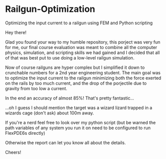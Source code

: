# Railgun-Optimization
Optimizing the input current to a railgun using FEM and Python scripting

Hey there!

Glad you found your way to my humble repository, this porject was very fun for me, our final course evaluation was meant to combine all the computer physics, simulation, and scripting skills we had gained and I decided that all of that was best put to use doing a low-level railgun simulation.

Now of course railguns are hyper complex but I simplified it down to crunchable numbers for a 2nd year engineering student. The main goal was to optimize the input current to the railgun minimizing both the force exerted on the rails by too much current, and the drop of the porjectile due to gravity from too low a current.

In the end an accuracy of almost 85%! That's pretty fantastic...

...oh I guess I should mention the target was a wizard lizard trapped in a wizards cage (don't ask) about 100m away.

If you're a nerd feel free to look over my python script (but be warned the path variables of any system you run it on need to be configured to run FlexPDE6s directly)

Otherwise the report can let you know all about the details.


Cheers!

